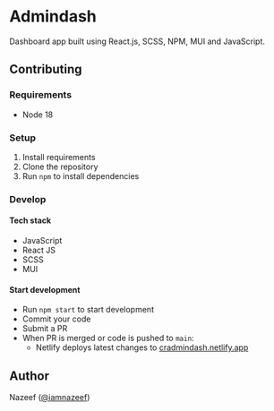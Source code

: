 # Admindash
Dashboard app built using React.js, SCSS, NPM, MUI and JavaScript.

## Contributing

### Requirements
- Node 18

### Setup
1. Install requirements
2. Clone the repository
3. Run ```npm``` to install dependencies

### Develop

#### Tech stack
- JavaScript 
- React JS
- SCSS
- MUI

#### Start development 
- Run ```npm start``` to start development
- Commit your code
- Submit a PR
- When PR is merged or code is pushed to ```main```:
  - Netlify deploys latest changes to [cradmindash.netlify.app](https://cradmindash.netlify.app)
  
## Author
Nazeef ([@iamnazeef](http://iamnazeef.netlify.app/))
